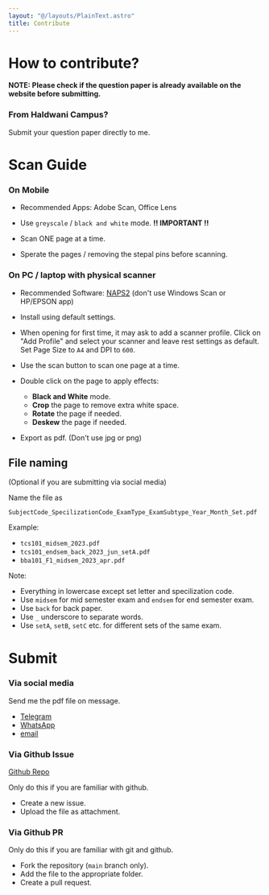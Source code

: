 ```yaml
---
layout: "@/layouts/PlainText.astro"
title: Contribute
---
```


# How to contribute?

**NOTE: Please check if the question paper is already available on the website
before submitting.**

### From Haldwani Campus?

Submit your question paper directly to me.

# Scan Guide

### On Mobile

- Recommended Apps: Adobe Scan, Office Lens

- Use `greyscale` / `black and white` mode. **!! IMPORTANT !!**

- Scan ONE page at a time.

- Sperate the pages / removing the stepal pins before scanning.

### On PC / laptop with physical scanner

- Recommended Software: [NAPS2](https://www.naps2.com/) (don't use Windows Scan
  or HP/EPSON app)

- Install using default settings.

- When opening for first time, it may ask to add a scanner profile. Click on
  "Add Profile" and select your scanner and leave rest settings as default. Set
  Page Size to `A4` and DPI to `600`.

- Use the scan button to scan one page at a time.

- Double click on the page to apply effects:

  - **Black and White** mode.
  - **Crop** the page to remove extra white space.
  - **Rotate** the page if needed.
  - **Deskew** the page if needed.

- Export as pdf. (Don't use jpg or png)

## File naming

(Optional if you are submitting via social media)

Name the file as

`SubjectCode_SpecilizationCode_ExamType_ExamSubtype_Year_Month_Set.pdf`

Example:

- `tcs101_midsem_2023.pdf`
- `tcs101_endsem_back_2023_jun_setA.pdf`
- `bba101_F1_midsem_2023_apr.pdf`

Note:

- Everything in lowercase except set letter and specilization code.
- Use `midsem` for mid semester exam and `endsem` for end semester exam.
- Use `back` for back paper.
- Use `_` underscore to separate words.
- Use `setA`, `setB`, `setC` etc. for different sets of the same exam.

# Submit

### Via social media

Send me the pdf file on message.

- [Telegram](https://t.me/mglsj)
- [WhatsApp](https://wa.me/9412130016)
- [email](mailto:lakshyajeetjalal@duck.com)

### Via Github Issue

[Github Repo](https://github.com/gehuhaldwani/pyqs)

Only do this if you are familiar with github.

- Create a new issue.
- Upload the file as attachment.

### Via Github PR

Only do this if you are familiar with git and github.

- Fork the repository (`main` branch only).
- Add the file to the appropriate folder.
- Create a pull request.
